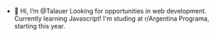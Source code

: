 - 👋 Hi, I’m @Talauer
Looking for opportunities in web development. Currently learning Javascript!
I'm studing at r/Argentina Programa, starting this year.
